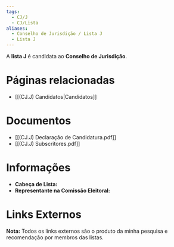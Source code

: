 ```yaml
---
tags:
  - CJ/J
  - CJ/Lista
aliases:
  - Conselho de Jurisdição / Lista J
  - Lista J
---
```

A **lista J** é candidata ao **Conselho de Jurisdição**.

# Páginas relacionadas

- [[(CJ.J) Candidatos|Candidatos]]

# Documentos

- [[(CJ.J) Declaração de Candidatura.pdf]]
- [[(CJ.J) Subscritores.pdf]]

# Informações

- **Cabeça de Lista:** 
- **Representante na Comissão Eleitoral:** 

# Links Externos

**Nota:** Todos os links externos são o produto da minha pesquisa e recomendação por membros das listas.